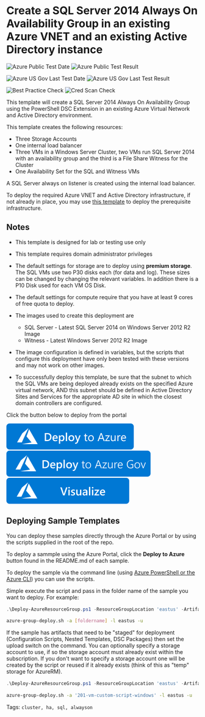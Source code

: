 # Create a SQL Server 2014 Always On Availability Group in an existing Azure VNET and an existing Active Directory instance

![Azure Public Test Date](https://azurequickstartsservice.blob.core.windows.net/badges/sql-server-2014-alwayson-existing-vnet-and-ad/PublicLastTestDate.svg)
![Azure Public Test Result](https://azurequickstartsservice.blob.core.windows.net/badges/sql-server-2014-alwayson-existing-vnet-and-ad/PublicDeployment.svg)

![Azure US Gov Last Test Date](https://azurequickstartsservice.blob.core.windows.net/badges/sql-server-2014-alwayson-existing-vnet-and-ad/FairfaxLastTestDate.svg)
![Azure US Gov Last Test Result](https://azurequickstartsservice.blob.core.windows.net/badges/sql-server-2014-alwayson-existing-vnet-and-ad/FairfaxDeployment.svg)

![Best Practice Check](https://azurequickstartsservice.blob.core.windows.net/badges/sql-server-2014-alwayson-existing-vnet-and-ad/BestPracticeResult.svg)
![Cred Scan Check](https://azurequickstartsservice.blob.core.windows.net/badges/sql-server-2014-alwayson-existing-vnet-and-ad/CredScanResult.svg)

This template will create a SQL Server 2014 Always On Availability Group using
the PowerShell DSC Extension in an existing Azure Virtual Network and Active
Directory environment.

This template creates the following resources:

- Three Storage Accounts
- One internal load balancer
- Three VMs in a Windows Server Cluster, two VMs run SQL Server 2014 with an
  availability group and the third is a File Share Witness for the Cluster
- One Availability Set for the SQL and Witness VMs

A SQL Server always on listener is created using the internal load balancer.

To deploy the required Azure VNET and Active Directory infrastructure, if not
already in place, you may use
[this template](https://github.com/Azure/azure-quickstart-templates/tree/master/active-directory-new-domain-ha-2-dc)
to deploy the prerequisite infrastructure.

## Notes

- This template is designed for lab or testing use only
- This template requires domain administrator privileges
- The default settings for storage are to deploy using **premium storage**. The
  SQL VMs use two P30 disks each (for data and log). These sizes can be changed
  by changing the relevant variables. In addition there is a P10 Disk used for
  each VM OS Disk.

- The default settings for compute require that you have at least 9 cores of
  free quota to deploy.

- The images used to create this deployment are

  - SQL Server - Latest SQL Server 2014 on Windows Server 2012 R2 Image
  - Witness - Latest Windows Server 2012 R2 Image

- The image configuration is defined in variables, but the scripts that
  configure this deployment have only been tested with these versions and may
  not work on other images.

- To successfully deploy this template, be sure that the subnet to which the SQL
  VMs are being deployed already exists on the specified Azure virtual network,
  AND this subnet should be defined in Active Directory Sites and Services for
  the appropriate AD site in which the closest domain controllers are
  configured.

Click the button below to deploy from the portal

[![Deploy To Azure](https://raw.githubusercontent.com/Azure/azure-quickstart-templates/master/1-CONTRIBUTION-GUIDE/images/deploytoazure.svg?sanitize=true)]("https://portal.azure.com/#create/Microsoft.Template/uri/https%3A%2F%2Fraw.githubusercontent.com%2FAzure%2Fazure-quickstart-templates%2Fmaster%2Fsql-server-2014-alwayson-existing-vnet-and-ad%2Fazuredeploy.json")
[![Deploy To Azure US Gov](https://raw.githubusercontent.com/Azure/azure-quickstart-templates/master/1-CONTRIBUTION-GUIDE/images/deploytoazuregov.svg?sanitize=true)]("https://portal.azure.us/#create/Microsoft.Template/uri/https%3A%2F%2Fraw.githubusercontent.com%2FAzure%2Fazure-quickstart-templates%2Fmaster%2Fsql-server-2014-alwayson-existing-vnet-and-ad%2Fazuredeploy.json")
[![Visualize](https://raw.githubusercontent.com/Azure/azure-quickstart-templates/master/1-CONTRIBUTION-GUIDE/images/visualizebutton.svg?sanitize=true)]("http://armviz.io/#/?load=https%3A%2F%2Fraw.githubusercontent.com%2FAzure%2Fazure-quickstart-templates%2Fmaster%2Fsql-server-2014-alwayson-existing-vnet-and-ad%2Fazuredeploy.json")

## Deploying Sample Templates

You can deploy these samples directly through the Azure Portal or by using the
scripts supplied in the root of the repo.

To deploy a sammple using the Azure Portal, click the **Deploy to Azure** button
found in the README.md of each sample.

To deploy the sample via the command line (using
[Azure PowerShell or the Azure CLI](https://azure.microsoft.com/en-us/downloads/))
you can use the scripts.

Simple execute the script and pass in the folder name of the sample you want to
deploy. For example:

```PowerShell
.\Deploy-AzureResourceGroup.ps1 -ResourceGroupLocation 'eastus' -ArtifactsStagingDirectory '[foldername]'
```

```bash
azure-group-deploy.sh -a [foldername] -l eastus -u
```

If the sample has artifacts that need to be "staged" for deployment
(Configuration Scripts, Nested Templates, DSC Packages) then set the upload
switch on the command. You can optionally specify a storage account to use, if
so the storage account must already exist within the subscription. If you don't
want to specify a storage account one will be created by the script or reused if
it already exists (think of this as "temp" storage for AzureRM).

```PowerShell
.\Deploy-AzureResourceGroup.ps1 -ResourceGroupLocation 'eastus' -ArtifactsStagingDirectory '201-vm-custom-script-windows' -UploadArtifacts
```

```bash
azure-group-deploy.sh -a '201-vm-custom-script-windows' -l eastus -u
```

Tags: `cluster, ha, sql, alwayson`
